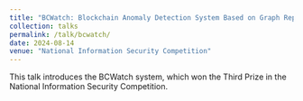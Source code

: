 ```yaml
---
title: "BCWatch: Blockchain Anomaly Detection System Based on Graph Representation Learning"
collection: talks
permalink: /talk/bcwatch/
date: 2024-08-14
venue: "National Information Security Competition"
---
```


This talk introduces the BCWatch system, which won the Third Prize in the National Information Security Competition.
